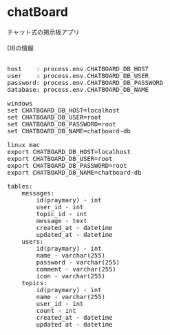 # chatBoard
チャット式の掲示板アプリ<br>
<br>
DBの情報<br>
<br>
<pre>
host    : process.env.CHATBOARD_DB_HOST
user    : process.env.CHATBOARD_DB_USER
password: process.env.CHATBOARD_DB_PASSWORD
database: process.env.CHATBOARD_DB_NAME

windows
set CHATBOARD_DB_HOST=localhost
set CHATBOARD_DB_USER=root
set CHATBOARD_DB_PASSWORD=root
set CHATBOARD_DB_NAME=chatboard-db

linux mac
export CHATBOARD_DB_HOST=localhost
export CHATBOARD_DB_USER=root
export CHATBOARD_DB_PASSWORD=root
export CHATBOARD_DB_NAME=chatboard-db

tables:
    messages:
        id(praymary) - int
        user_id - int
        topic_id - int
        message - text
        created_at - datetime
        updated_at - datetime
    users:
        id(praymary) - int
        name - varchar(255)
        password - varchar(255)
        comment - varchar(255)
        icon - varchar(255)
    topics:
        id(praymary) - int
        name - varchar(255)
        user_id - int
        count - int
        created_at - datetime
        updated_at - datetime
</pre>